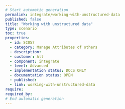 ```yaml
---
# Start automatic generation
permalink: integrate/working-with-unstructured-data
published: false
title: "Working with unstructured data"
type: scenario
toc: true
properties:
  - id: SC057
  - category: Manage Attributes of others
  - description:
  - customer: All
  - component: integrate
  - level: Advanced
  - implementation status: DOCS ONLY
  - documentation status: OPEN
  - published:
  - link: working-with-unstructured-data
require:
required_by:
# End automatic generation
---
```

